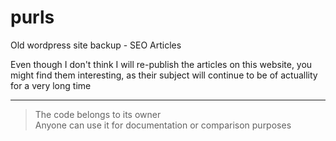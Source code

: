 # purls
Old wordpress site backup - SEO Articles

Even though I don't think I will 
re-publish the articles on this website, 
you might find them interesting, 
as their subject will continue to be of actuallity 
for a very long time

<hr>

> The code belongs to its owner  
> Anyone can use it for documentation or comparison purposes
